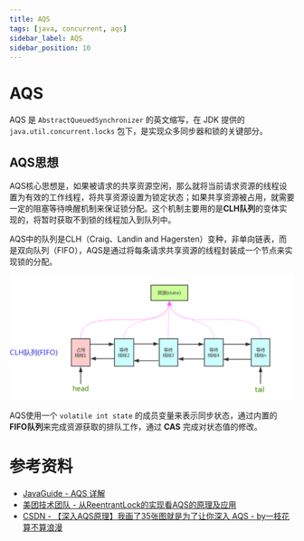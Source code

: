 ```yaml
---
title: AQS
tags: [java, concurrent, aqs]
sidebar_label: AQS
sidebar_position: 10
---
```


# AQS

AQS 是 `AbstractQueuedSynchronizer` 的英文缩写，在 JDK 提供的 `java.util.concurrent.locks` 包下，是实现众多同步器和锁的关键部分。

## AQS思想

AQS核心思想是，如果被请求的共享资源空闲，那么就将当前请求资源的线程设置为有效的工作线程，将共享资源设置为锁定状态；如果共享资源被占用，就需要一定的阻塞等待唤醒机制来保证锁分配。这个机制主要用的是**CLH队列**的变体实现的，将暂时获取不到锁的线程加入到队列中。

AQS中的队列是CLH（Craig、Landin and Hagersten）变种，非单向链表，而是双向队列（FIFO），AQS是通过将每条请求共享资源的线程封装成一个节点来实现锁的分配。

![](../../../static/images/java/concurrent/aqs_clh_fifo.png)

AQS使用一个 `volatile int state` 的成员变量来表示同步状态，通过内置的**FIFO队列**来完成资源获取的排队工作，通过 **CAS** 完成对状态值的修改。

# 参考资料

* [JavaGuide - AQS 详解](https://javaguide.cn/java/concurrent/aqs.html)
* [美团技术团队 - 从ReentrantLock的实现看AQS的原理及应用](https://tech.meituan.com/2019/12/05/aqs-theory-and-apply.html)
* [CSDN - 【深入AQS原理】我画了35张图就是为了让你深入 AQS  - by一枝花算不算浪漫](https://www.cnblogs.com/wang-meng/p/12816829.html)